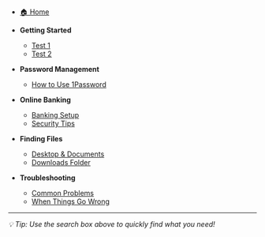 * [🏠 Home](/)

* **Getting Started**
  * [Test 1](<./Test files/Test 1.md>)
  * [Test 2](<./Test files/Test 2.md>)

* **Password Management**
  * [How to Use 1Password](<./Test files/sample-1password.md>)

* **Online Banking**
  * [Banking Setup](<./banking-setup.md>)
  * [Security Tips](<./browser-security.md>)

* **Finding Files**
  * [Desktop & Documents](<./finding-files.md>)
  * [Downloads Folder](<./downloads.md>)

* **Troubleshooting**
  * [Common Problems](<./troubleshooting.md>)
  * [When Things Go Wrong](<./emergency-help.md>)

---

*💡 Tip: Use the search box above to quickly find what you need!*